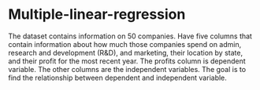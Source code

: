 # Multiple-linear-regression
The dataset contains information on 50 companies. Have five columns that contain information about how much those companies spend on admin, research and development (R&D), and marketing, their location by state, and their profit for the most recent year.
The profits column is  dependent variable. The other columns are the independent variables.
The goal is to find the relationship between dependent and independent variable.
